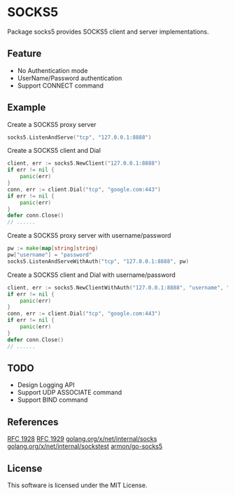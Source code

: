 # SOCKS5

Package socks5 provides SOCKS5 client and server implementations.

## Feature

* No Authentication mode
* UserName/Password authentication
* Support CONNECT command



## Example

Create a SOCKS5 proxy server 
```go
socks5.ListenAndServe("tcp", "127.0.0.1:8888")
```


Create a SOCKS5 client and Dial
```go
client, err := socks5.NewClient("127.0.0.1:8888")
if err != nil {
    panic(err)
}
conn, err := client.Dial("tcp", "google.com:443")
if err != nil {
    panic(err)
}
defer conn.Close()
// ......
```

Create a SOCKS5 proxy server with username/password
```go
pw := make(map[string]string)
pw["username"] = "password"
socks5.ListenAndServeWithAuth("tcp", "127.0.0.1:8888", pw)
```

Create a SOCKS5 client and Dial with username/password
```go
client, err := socks5.NewClientWithAuth("127.0.0.1:8888", "username", "password")
if err != nil {
    panic(err)
}
conn, err := client.Dial("tcp", "google.com:443")
if err != nil {
    panic(err)
}
defer conn.Close()
// ......
```

## TODO

* Design Logging API
* Support UDP ASSOCIATE command
* Support BIND command
## References

[RFC 1928](https://tools.ietf.org/html/rfc1928)
[RFC 1929](https://tools.ietf.org/html/rfc1929)
[golang.org/x/net/internal/socks](https://github.com/golang/net/tree/master/internal/socks)
[golang.org/x/net/internal/sockstest](https://github.com/golang/net/tree/master/internal/sockstest)
[armon/go-socks5](https://github.com/armon/go-socks5)


## License

This software is licensed under the MIT License. 